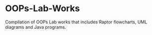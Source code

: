 # OOPs-Lab-Works
Compilation of OOPs Lab works that includes Raptor flowcharts, UML diagrams and Java programs.

